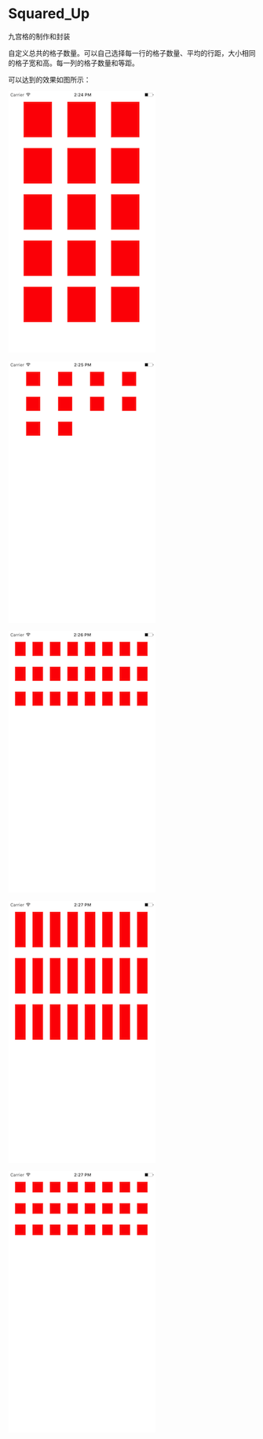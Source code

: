 # Squared_Up

九宫格的制作和封装

自定义总共的格子数量。可以自己选择每一行的格子数量、平均的行距，大小相同的格子宽和高。每一列的格子数量和等距。

可以达到的效果如图所示：

![image](https://github.com/feibaichen/Squared_Up/blob/master/image/1的副本.png)

![image](https://github.com/feibaichen/Squared_Up/blob/master/image/2的副本.png)

![image](https://github.com/feibaichen/Squared_Up/blob/master/image/3的副本.png)

![image](https://github.com/feibaichen/Squared_Up/blob/master/image/4的副本.png)

![image](https://github.com/feibaichen/Squared_Up/blob/master/image/5的副本.png)
